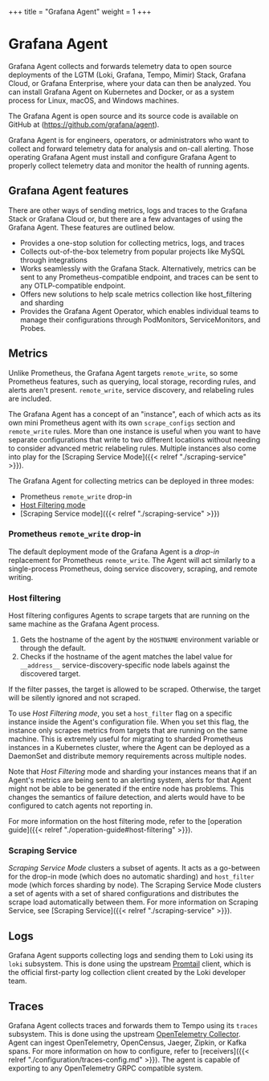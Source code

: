 +++
title = "Grafana Agent"
weight = 1
+++

# Grafana Agent

Grafana Agent collects and forwards telemetry data to open source deployments of the LGTM (Loki, Grafana, Tempo, Mimir) Stack, Grafana Cloud, or Grafana Enterprise, where your data can then be analyzed. You can install Grafana Agent on Kubernetes and Docker, or as a system process for Linux, macOS, and Windows machines.  

The Grafana Agent is open source and its source code is available on GitHub at (https://github.com/grafana/agent).

Grafana Agent is for engineers, operators, or administrators who want to collect and forward telemetry data for analysis and on-call alerting. Those operating Grafana Agent must install and configure Grafana Agent to properly collect telemetry data and monitor the health of running agents.

## Grafana Agent features

There are other ways of sending metrics, logs and traces to the Grafana Stack or Grafana Cloud or, but there are a few advantages of using the Grafana Agent. These features are outlined below.

* Provides a one-stop solution for collecting metrics, logs, and traces
* Collects out-of-the-box telemetry from popular projects like MySQL through integrations
* Works seamlessly with the Grafana Stack. Alternatively, metrics can be sent to any Prometheus-compatible endpoint, and traces can be sent to any OTLP-compatible endpoint.  
* Offers new solutions to help scale metrics collection like host_filtering and sharding 
* Provides the Grafana Agent Operator, which enables individual teams to manage their configurations through PodMonitors, ServiceMonitors, and Probes.

## Metrics

Unlike Prometheus, the Grafana Agent targets `remote_write`,
so some Prometheus features, such as querying, local storage, recording rules,
and alerts aren't present. `remote_write`, service discovery, and relabeling
rules are included.

The Grafana Agent has a concept of an "instance", each of which acts as
its own mini Prometheus agent with its own `scrape_configs` section and
`remote_write` rules. More than one instance is useful when you want to have
separate configurations that write to two different locations without
needing to consider advanced metric relabeling rules. Multiple instances also
come into play for the [Scraping Service Mode]({{< relref "./scraping-service" >}}).

The Grafana Agent for collecting metrics can be deployed in three modes:

- Prometheus `remote_write` drop-in
- [Host Filtering mode](#host-filtering)
- [Scraping Service mode]({{< relref "./scraping-service" >}})

### Prometheus `remote_write` drop-in
The default deployment mode of the Grafana Agent is a _drop-in_
replacement for Prometheus `remote_write`. The Agent will act similarly to a
single-process Prometheus, doing service discovery, scraping, and remote
writing.


### Host filtering
Host filtering configures Agents to scrape targets that are running on the same
machine as the Grafana Agent process.

1. Gets the hostname of the agent by the `HOSTNAME` environment variable or
   through the default.
2. Checks if the hostname of the agent matches the label value for `__address__`
   service-discovery-specific node labels against the discovered target.

If the filter passes, the target is allowed to be scraped. Otherwise, the target
will be silently ignored and not scraped.

To use _Host Filtering mode_, you set a `host_filter` flag on a specific
instance inside the Agent's configuration file. When you set this flag, the
instance only scrapes metrics from targets that are running on the same
machine. This is extremely useful for migrating to sharded
Prometheus instances in a Kubernetes cluster, where the Agent can be deployed as
a DaemonSet and distribute memory requirements across multiple nodes.

Note that _Host Filtering_ mode and sharding your instances means that if an
Agent's metrics are being sent to an alerting system, alerts for that Agent might
not be able to be generated if the entire node has problems. This changes the
semantics of failure detection, and alerts would have to be configured to catch
agents not reporting in.


For more information on the host filtering mode, refer to the [operation
guide]({{< relref "./operation-guide#host-filtering" >}}).

### Scraping Service 
_Scraping Service Mode_ 
clusters a subset of agents. It acts as a go-between for the drop-in mode
(which does no automatic sharding) and `host_filter` mode (which forces sharding
by node). The Scraping Service Mode clusters a set of agents with a set of
shared configurations and distributes the scrape load automatically between them. For
more information on Scraping Service, see [Scraping Service]({{< relref "./scraping-service" >}}).

## Logs

Grafana Agent supports collecting logs and sending them to Loki using its
`loki` subsystem. This is done using the upstream
[Promtail](https://grafana.com/docs/loki/latest/clients/promtail/) client, which
is the official first-party log collection client created by the Loki
developer team.

## Traces

Grafana Agent collects traces and forwards them to Tempo using its
`traces` subsystem. This is done using the upstream [OpenTelemetry Collector](https://github.com/open-telemetry/opentelemetry-collector).
Agent can ingest OpenTelemetry, OpenCensus, Jaeger, Zipkin, or Kafka spans.
For more information on how to configure, refer to [receivers]({{< relref "./configuration/traces-config.md" >}}).
The agent is capable of exporting to any OpenTelemetry GRPC compatible system.

